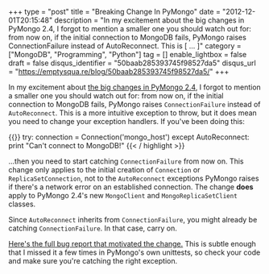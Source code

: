 +++
type = "post"
title = "Breaking Change In PyMongo"
date = "2012-12-01T20:15:48"
description = "In my excitement about the big changes in PyMongo 2.4, I forgot to mention a smaller one you should watch out for: from now on, if the initial connection to MongoDB fails, PyMongo raises ConnectionFailure instead of AutoReconnect. This is [ ... ]"
category = ["MongoDB", "Programming", "Python"]
tag = []
enable_lightbox = false
draft = false
disqus_identifier = "50baab285393745f98527da5"
disqus_url = "https://emptysqua.re/blog/50baab285393745f98527da5/"
+++

<p>In my excitement about <a href="/pymongos-new-default-safe-writes/">the big changes in PyMongo 2.4</a>, I forgot to mention a smaller one you should watch out for: from now on, if the initial connection to MongoDB fails, PyMongo raises <code>ConnectionFailure</code> instead of <code>AutoReconnect</code>. This is a more intuitive exception to throw, but it does mean you need to change your exception handlers. If you've been doing this:</p>

{{<highlight ruby>}}
try:
    connection = Connection('mongo_host')
except AutoReconnect:
    print "Can't connect to MongoDB!"
{{< / highlight >}}

<p>...then you need to start catching <code>ConnectionFailure</code> from now on. This change only applies to the initial creation of <code>Connection</code> or <code>ReplicaSetConnection</code>, not to the <code>AutoReconnect</code> exceptions PyMongo raises if there's a network error on an established connection. The change <strong>does</strong> apply to PyMongo 2.4's new <code>MongoClient</code> and <code>MongoReplicaSetClient</code> classes.</p>
<p>Since <code>AutoReconnect</code> inherits from <code>ConnectionFailure</code>, you might already be catching <code>ConnectionFailure</code>. In that case, carry on.</p>
<p><a href="https://jira.mongodb.org/browse/PYTHON-396">Here's the full bug report that motivated the change.</a> This is subtle enough that I missed it a few times in PyMongo's own unittests, so check your code and make sure you're catching the right exception.</p>
